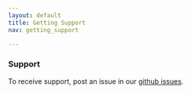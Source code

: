 ```yaml
---
layout: default
title: Getting Support
nav: getting_support

---
```

### Support

To receive support, post an issue in our [github issues](https://github.com/GSA/GSA-APIs/issues).

<body id="getting_support"></body>